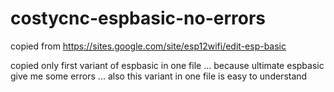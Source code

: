 # costycnc-espbasic-no-errors

copied from https://sites.google.com/site/esp12wifi/edit-esp-basic

copied only first variant of espbasic in one file ... because ultimate espbasic give me some errors ... also this variant in one file is                               easy to understand
